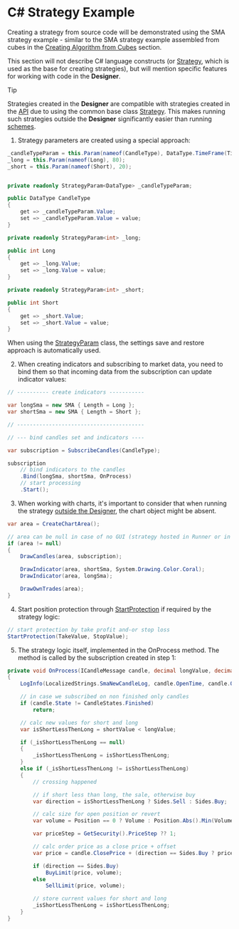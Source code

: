 # C# Strategy Example

Creating a strategy from source code will be demonstrated using the SMA strategy example - similar to the SMA strategy example assembled from cubes in the [Creating Algorithm from Cubes](../../using_visual_designer/first_strategy.md) section.

This section will not describe C# language constructs (or [Strategy](../../../../api/strategies.md), which is used as the base for creating strategies), but will mention specific features for working with code in the **Designer**.

> [!TIP]
> Strategies created in the **Designer** are compatible with strategies created in the [API](../../../../api.md) due to using the common base class [Strategy](../../../../api/strategies.md). This makes running such strategies outside the **Designer** significantly easier than running [schemes](../../../live_execution/running_strategies_outside_of_designer.md).

1. Strategy parameters are created using a special approach:

```cs
_candleTypeParam = this.Param(nameof(CandleType), DataType.TimeFrame(TimeSpan.FromMinutes(1)));
_long = this.Param(nameof(Long), 80);
_short = this.Param(nameof(Short), 20);


private readonly StrategyParam<DataType> _candleTypeParam;

public DataType CandleType
{
	get => _candleTypeParam.Value;
	set => _candleTypeParam.Value = value;
}

private readonly StrategyParam<int> _long;

public int Long
{
	get => _long.Value;
	set => _long.Value = value;
}

private readonly StrategyParam<int> _short;

public int Short
{
	get => _short.Value;
	set => _short.Value = value;
}
```

When using the [StrategyParam](xref:StockSharp.Algo.Strategies.StrategyParam`1) class, the settings save and restore approach is automatically used.

2. When creating indicators and subscribing to market data, you need to bind them so that incoming data from the subscription can update indicator values:

```cs
// ---------- create indicators -----------

var longSma = new SMA { Length = Long };
var shortSma = new SMA { Length = Short };

// ----------------------------------------

// --- bind candles set and indicators ----

var subscription = SubscribeCandles(CandleType);

subscription
    // bind indicators to the candles
    .Bind(longSma, shortSma, OnProcess)
    // start processing
    .Start();
```

3. When working with charts, it's important to consider that when running the strategy [outside the Designer](../../../live_execution/running_strategies_outside_of_designer.md), the chart object might be absent.

```cs
var area = CreateChartArea();

// area can be null in case of no GUI (strategy hosted in Runner or in own console app)
if (area != null)
{
    DrawCandles(area, subscription);

    DrawIndicator(area, shortSma, System.Drawing.Color.Coral);
    DrawIndicator(area, longSma);

    DrawOwnTrades(area);
}
```

4. Start position protection through [StartProtection](xref:StockSharp.Algo.Strategies.Strategy.StartProtection) if required by the strategy logic:

```cs
// start protection by take profit and-or stop loss
StartProtection(TakeValue, StopValue);
```

5. The strategy logic itself, implemented in the OnProcess method. The method is called by the subscription created in step 1:

```cs
private void OnProcess(ICandleMessage candle, decimal longValue, decimal shortValue)
{
    LogInfo(LocalizedStrings.SmaNewCandleLog, candle.OpenTime, candle.OpenPrice, candle.HighPrice, candle.LowPrice, candle.ClosePrice, candle.TotalVolume, candle.SecurityId);

    // in case we subscribed on non finished only candles
    if (candle.State != CandleStates.Finished)
        return;

    // calc new values for short and long
    var isShortLessThenLong = shortValue < longValue;

    if (_isShortLessThenLong == null)
    {
        _isShortLessThenLong = isShortLessThenLong;
    }
    else if (_isShortLessThenLong != isShortLessThenLong)
    {
        // crossing happened

        // if short less than long, the sale, otherwise buy
        var direction = isShortLessThenLong ? Sides.Sell : Sides.Buy;

        // calc size for open position or revert
        var volume = Position == 0 ? Volume : Position.Abs().Min(Volume) * 2;

        var priceStep = GetSecurity().PriceStep ?? 1;

        // calc order price as a close price + offset
        var price = candle.ClosePrice + (direction == Sides.Buy ? priceStep : -priceStep);

        if (direction == Sides.Buy)
            BuyLimit(price, volume);
        else
            SellLimit(price, volume);

        // store current values for short and long
        _isShortLessThenLong = isShortLessThenLong;
    }
}
```
